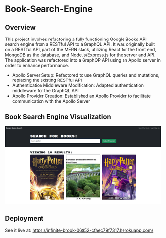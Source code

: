 # Book-Search-Engine
## Overview

This project involves refactoring a fully functioning Google Books API search engine from a RESTful API to a GraphQL API. It was originally built on a RESTful API, part of the MERN stack, utilizing React for the front end, MongoDB as the database, and Node.js/Express.js for the server and API. The application was refactored into a GraphQP API using an Apollo server in order to enhance performance.
- Apollo Server Setup: Refactored to use GraphQL queries and mutations, replacing the existing RESTful API
- Authentication Middleware Modification: Adapted authentication middleware for the GraphQL API
- Apollo Provider Creation: Established an Apollo Provider to facilitate communication with the Apollo Server


## Book Search Engine Visualization

![screenshot](./client/src/assets/booksearchengine.png)

## Deployment
See it live at: https://infinite-brook-06952-cfaec79f7317.herokuapp.com/
